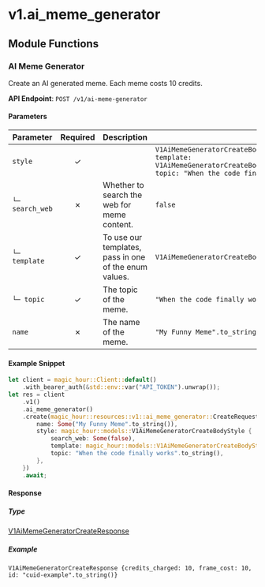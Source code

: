 # v1.ai_meme_generator

## Module Functions

### AI Meme Generator <a name="create"></a>

Create an AI generated meme. Each meme costs 10 credits.

**API Endpoint**: `POST /v1/ai-meme-generator`

#### Parameters

| Parameter | Required | Description | Example |
|-----------|:--------:|-------------|--------|
| `style` | ✓ |  | `V1AiMemeGeneratorCreateBodyStyle {search_web: Some(false), template: V1AiMemeGeneratorCreateBodyStyleTemplateEnum::DrakeHotlineBling, topic: "When the code finally works".to_string()}` |
| `└─ search_web` | ✗ | Whether to search the web for meme content. | `false` |
| `└─ template` | ✓ | To use our templates, pass in one of the enum values. | `V1AiMemeGeneratorCreateBodyStyleTemplateEnum::DrakeHotlineBling` |
| `└─ topic` | ✓ | The topic of the meme. | `"When the code finally works".to_string()` |
| `name` | ✗ | The name of the meme. | `"My Funny Meme".to_string()` |

#### Example Snippet

```rust
let client = magic_hour::Client::default()
    .with_bearer_auth(&std::env::var("API_TOKEN").unwrap());
let res = client
    .v1()
    .ai_meme_generator()
    .create(magic_hour::resources::v1::ai_meme_generator::CreateRequest {
        name: Some("My Funny Meme".to_string()),
        style: magic_hour::models::V1AiMemeGeneratorCreateBodyStyle {
            search_web: Some(false),
            template: magic_hour::models::V1AiMemeGeneratorCreateBodyStyleTemplateEnum::DrakeHotlineBling,
            topic: "When the code finally works".to_string(),
        },
    })
    .await;
```

#### Response

##### Type
[V1AiMemeGeneratorCreateResponse](/src/models/v1_ai_meme_generator_create_response.rs)

##### Example
`V1AiMemeGeneratorCreateResponse {credits_charged: 10, frame_cost: 10, id: "cuid-example".to_string()}`


